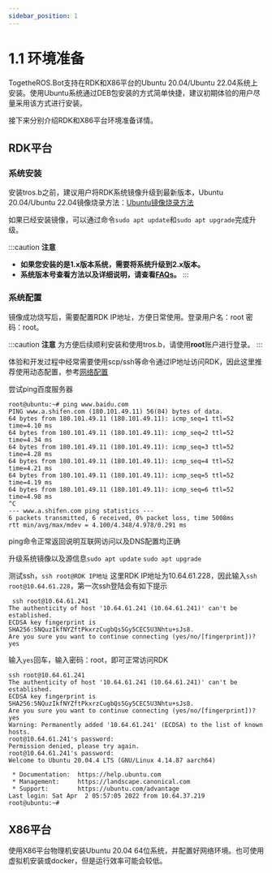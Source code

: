 ```yaml
---
sidebar_position: 1
---
```


# 1.1 环境准备

TogetheROS.Bot支持在RDK和X86平台的Ubuntu 20.04/Ubuntu 22.04系统上安装。使用Ubuntu系统通过DEB包安装的方式简单快捷，建议初期体验的用户尽量采用该方式进行安装。

接下来分别介绍RDK和X86平台环境准备详情。

## RDK平台

### 系统安装

安装tros.b之前，建议用户将RDK系统镜像升级到最新版本，Ubuntu 20.04/Ubuntu 22.04镜像烧录方法：[Ubuntu镜像烧录方法](/docs/01_Quick_start/install_os.md)

如果已经安装镜像，可以通过命令`sudo apt update`和`sudo apt upgrade`完成升级。

:::caution **注意**
- **如果您安装的是1.x版本系统，需要将系统升级到2.x版本。**
- **系统版本号查看方法以及详细说明，请查看[FAQs](/docs/08_FAQ/03_applications_and_examples.md)。**
:::

### 系统配置

镜像成功烧写后，需要配置RDK IP地址，方便日常使用。登录用户名：root 密码：root。

:::caution **注意**
为方便后续顺利安装和使用tros.b，请使用**root**账户进行登录。
:::

体验和开发过程中经常需要使用scp/ssh等命令通过IP地址访问RDK，因此这里推荐使用动态配置，参考[网络配置](/docs/02_System_configuration/01_network_blueteeth.md)

尝试ping百度服务器

```shell
root@ubuntu:~# ping www.baidu.com
PING www.a.shifen.com (180.101.49.11) 56(84) bytes of data.
64 bytes from 180.101.49.11 (180.101.49.11): icmp_seq=1 ttl=52 time=4.10 ms
64 bytes from 180.101.49.11 (180.101.49.11): icmp_seq=2 ttl=52 time=4.34 ms
64 bytes from 180.101.49.11 (180.101.49.11): icmp_seq=3 ttl=52 time=4.28 ms
64 bytes from 180.101.49.11 (180.101.49.11): icmp_seq=4 ttl=52 time=4.21 ms
64 bytes from 180.101.49.11 (180.101.49.11): icmp_seq=5 ttl=52 time=4.19 ms
64 bytes from 180.101.49.11 (180.101.49.11): icmp_seq=6 ttl=52 time=4.98 ms
^C
--- www.a.shifen.com ping statistics ---
6 packets transmitted, 6 received, 0% packet loss, time 5008ms
rtt min/avg/max/mdev = 4.100/4.348/4.978/0.291 ms

```

ping命令正常返回说明互联网访问以及DNS配置均正确

升级系统镜像以及源信息`sudo apt update` `sudo apt upgrade`

测试ssh，`ssh root@RDK IP地址` 这里RDK IP地址为10.64.61.228，因此输入`ssh root@10.64.61.228`，第一次ssh登陆会有如下提示

```shell
 ssh root@10.64.61.241
The authenticity of host '10.64.61.241 (10.64.61.241)' can't be established.
ECDSA key fingerprint is SHA256:5NQuzIkfNYZftPkxrzCugbQs5Gy5CEC5U3Nhtu+sJs8.
Are you sure you want to continue connecting (yes/no/[fingerprint])? yes
```

输入`yes`回车，输入密码：root，即可正常访问RDK

```dotnetcli
ssh root@10.64.61.241
The authenticity of host '10.64.61.241 (10.64.61.241)' can't be established.
ECDSA key fingerprint is SHA256:5NQuzIkfNYZftPkxrzCugbQs5Gy5CEC5U3Nhtu+sJs8.
Are you sure you want to continue connecting (yes/no/[fingerprint])? yes
Warning: Permanently added '10.64.61.241' (ECDSA) to the list of known hosts.
root@10.64.61.241's password:
Permission denied, please try again.
root@10.64.61.241's password:
Welcome to Ubuntu 20.04.4 LTS (GNU/Linux 4.14.87 aarch64)

 * Documentation:  https://help.ubuntu.com
 * Management:     https://landscape.canonical.com
 * Support:        https://ubuntu.com/advantage
Last login: Sat Apr  2 05:57:05 2022 from 10.64.37.219
root@ubuntu:~#
```

## X86平台

使用X86平台物理机安装Ubuntu 20.04 64位系统，并配置好网络环境。也可使用虚拟机安装或docker，但是运行效率可能会较低。

